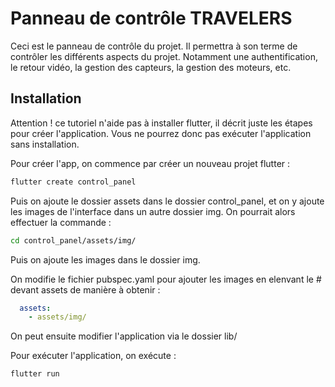 # Panneau de contrôle TRAVELERS

Ceci est le panneau de contrôle du projet. Il permettra à son terme de contrôler les différents aspects du projet.
Notamment une authentification, le retour vidéo, la gestion des capteurs, la gestion des moteurs, etc.

## Installation

Attention ! ce tutoriel n'aide pas à installer flutter, il décrit juste les étapes pour créer l'application. Vous ne pourrez donc pas exécuter l'application sans installation.

Pour créer l'app, on commence par créer un nouveau projet flutter :

```bash
flutter create control_panel
```

Puis on ajoute le dossier assets dans le dossier control_panel, et on y ajoute les images de l'interface dans un autre dossier img.
On pourrait alors effectuer la commande :

```bash
cd control_panel/assets/img/
```

Puis on ajoute les images dans le dossier img.

On modifie le fichier pubspec.yaml pour ajouter les images en elenvant le # devant assets de manière à obtenir :

```yaml
  assets:
    - assets/img/
```

On peut ensuite modifier l'application via le dossier lib/

Pour exécuter l'application, on exécute :

```bash
flutter run
```
